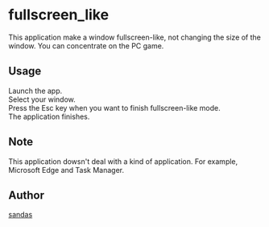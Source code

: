 # fullscreen_like
This application make a window fullscreen-like, not changing the size of the window.  You can concentrate on the PC game.

## Usage
Launch the app.  
Select your window.  
Press the Esc key when you want to finish fullscreen-like mode.  
The application finishes.

## Note
This application dowsn't deal with a kind of application. For example, Microsoft Edge and Task
Manager.

## Author
[sandas](https://github.com/3x12aq)
